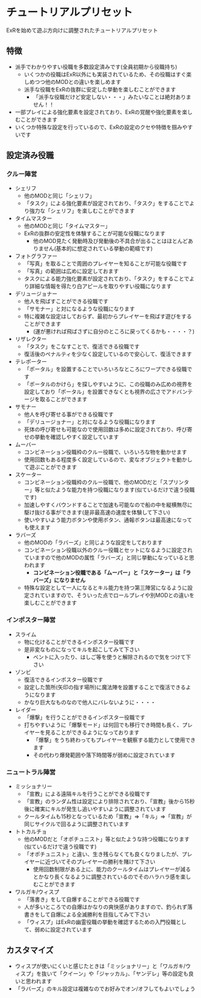 # チュートリアルプリセット

ExRを始めて遊ぶ方向けに調整されたチュートリアルプリセット

## 特徴
 - 派手でわかりやすい役職を多数設定済みです(全員初期から役職持ち)
   - いくつかの役職はExR以外にも実装されているため、その役職はすぐ楽しめつつ他のMODとの違いを楽しめます
   - 派手な役職をExRの抜群に安定した挙動を楽しむことができます
     - 「派手な役職だけど安定しない・・・」みたいなことは絶対ありません！！
 - 一部プレイによる強化要素を設定されており、ExRの覚醒や強化要素を楽しむことができます
 - いくつか特殊な設定を行っているので、ExRの設定のクセや特徴を掴みやすいです

## 設定済み役職

### クルー陣営
 - シェリフ
   - 他のMODと同じ「シェリフ」
   - 「タスク」による強化要素が設定されており、「タスク」をすることでより強力な「シェリフ」を楽しむことができます
 - タイムマスター
   - 他のMODと同じ「タイムマスター」
   - ExRの抜群の安定性を体験することが可能な役職になります
     - 他のMOD見たく発動時及び発動後の不具合が出ることはほとんどありません(基本的に想定されている挙動の範疇です)
 - フォトグラファー
   - 「写真」を取ることで周囲のプレイヤーを知ることが可能な役職です
   - 「写真」の範囲は広めに設定しておます
   - タスクによる能力強化要素が設定されており、「タスク」をすることでより詳細な情報を得たり白アピールを取りやすい役職になります
 - デリュージョナー
   - 他人を飛ばすことができる役職です
   - 「サモナー」と対になるような役職になります
   - 特に複雑な設定はしておらず、最初からプレイヤーを飛ばす遊びをすることができます
     - (運が悪ければ飛ばさずに自分のところに戻ってくるかも・・・・？)
 - リザレクター
   - 「タスク」をこなすことで、復活できる役職です
   - 復活後のペナルティを少なく設定しているので安心して、復活できます
 - テレポーター
   - 「ポータル」を設置することでいろいろなところにワープできる役職です
   - 「ポータルのかけら」を探しやすいように、この役職のみ広めの視界を設定しており「ポータル」を設置できなくとも視界の広さでアドバンテージを取ることができます
 - サモナー
   - 他人を呼び寄せる事ができる役職です
   - 「デリュージョナー」と対になるような役職になります
   - 死体の呼び寄せも可能なので使用回数は多めに設定されており、呼び寄せの挙動を確認しやすく設定しています
 - ムーバー
   - コンビネーション役職枠のクルー役職で、いろいろな物を動かせます
   - 使用回数もある程度多く設定しているので、変なオブジェクトを動かして遊ぶことができます
 - スケーター
   - コンビネーション役職枠のクルー役職で、他のMODだと「スプリンター」等と似たような能力を持つ役職になります(似ているだけで違う役職です)
   - 加速しやすくバウンドすることで加速も可能なので船の中を縦横無尽に駆け抜ける事ができます(是非最高速の速度を体験して下さい)
   - 使いやすいよう能力ボタンや使用ボタン、通報ボタンは最高速になっても使えます
 - ラバーズ
   - 他のMODの「ラバーズ」と同じような設定をしております
   - コンビネーション役職以外のクルー役職とセットになるように設定されていますので他のMODの属性「ラバーズ」と同じ挙動になっていると思われます
     - **コンビネーション役職である「ムーバー」と「スケーター」は「ラバーズ」になりません**
   - 特殊な設定として一人になるとキル能力を持つ第三陣営になるように設定されていますので、そういった点でロールプレイや別MODとの違いを楽しむことができます

### インポスター陣営
 - スライム
   - 物に化けることができるインポスター役職です
   - 是非変なものになってキルを起こしてみて下さい
     - ベントに入ったり、はしご等を使うと解除されるので気をつけて下さい
 - ゾンビ
   - 復活できるインポスター役職です
   - 設定した箇所(矢印の指す場所)に魔法陣を設置することで復活できるようになります
   - かなり巨大なものなので他人にバレないように・・・・
 - レイダー
   - 「爆撃」を行うことができるインポスター役職です
   - 打ちやすいように「爆撃モード」は何回でも移行でき時間も長く、プレイヤーを見ることができるようになっております
     - 「爆撃」をうち終わってもプレイヤーを観察する能力として使用できます
     - その代わり爆発範囲や落下時間等が弱めに設定されています

### ニュートラル陣営
 - ミッショナリー
   - 「宣教」による遠隔キルを行うことができる役職です
   - 「宣教」のランダム性は設定により排除されており、「宣教」後から15秒後に確実にキルが発生し追いやすいように調整されています
   - クールタイムも15秒となっているため「宣教」=>「キル」=>「宣教」が同じサイクルで回るように調整されています
 - トトカルチョ
   - 他のMODだと「オポチュニスト」等と似たような持つ役職になります(似ているだけで違う役職です)
   - 「オポチュニスト」と違い、生き残らなくても良くなりましたが、プレイヤーに近づいてそのプレイヤーの勝利を賭けて下さい
     - 使用回数制限がある上に、能力のクールタイムはプレイヤーが減るとかなり長くなるように調整されているのでそのハラハラ感を楽しむことができます
 - ワルガキ/ウィスプ
   - 「落書き」をして自爆することができる役職です
   - 人が多いところでの自爆はかなりの爽快感がありますので、釣られず落書きをして自爆による全滅勝利を目指してみて下さい
   - 「ウィスプ」はExRの幽霊役職の挙動を確認するための入門役職として、弱めに設定されています

## カスタマイズ

 - ウィスプが使いにくいと感じたときは「ミッショナリー」と「ワルガキ/ウィスプ」を抜いて「クイーン」や「ジャッカル」、「ヤンデレ」等の設定も良いと思われます
- 「ラバーズ」のキル設定は複雑なのでお好みでオン/オフしてもよいでしょう